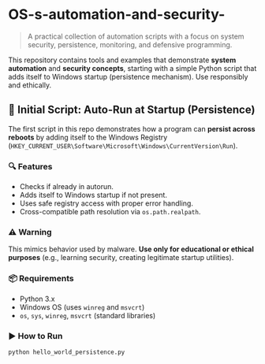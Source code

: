# OS-s-automation-and-security-

> A practical collection of automation scripts with a focus on system security, persistence, monitoring, and defensive programming.

This repository contains tools and examples that demonstrate **system automation** and **security concepts**, starting with a simple Python script that adds itself to Windows startup (persistence mechanism). Use responsibly and ethically.

## 🚀 Initial Script: Auto-Run at Startup (Persistence)

The first script in this repo demonstrates how a program can **persist across reboots** by adding itself to the Windows Registry (`HKEY_CURRENT_USER\Software\Microsoft\Windows\CurrentVersion\Run`).

### 🔍 Features
- Checks if already in autorun.
- Adds itself to Windows startup if not present.
- Uses safe registry access with proper error handling.
- Cross-compatible path resolution via `os.path.realpath`.

### ⚠️ Warning
This mimics behavior used by malware. **Use only for educational or ethical purposes** (e.g., learning security, creating legitimate startup utilities).

### 📦 Requirements
- Python 3.x
- Windows OS (uses `winreg` and `msvcrt`)
- `os`, `sys`, `winreg`, `msvcrt` (standard libraries)

### ▶️ How to Run
```bash
python hello_world_persistence.py
